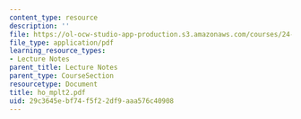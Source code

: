 ```yaml
---
content_type: resource
description: ''
file: https://ol-ocw-studio-app-production.s3.amazonaws.com/courses/24-951-introduction-to-syntax-fall-2003/29c3645ebf74f5f22df9aaa576c40908_ho_mplt2.pdf
file_type: application/pdf
learning_resource_types:
- Lecture Notes
parent_title: Lecture Notes
parent_type: CourseSection
resourcetype: Document
title: ho_mplt2.pdf
uid: 29c3645e-bf74-f5f2-2df9-aaa576c40908
---
```

